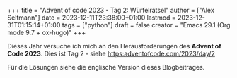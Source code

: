 +++
title = "Advent of code 2023 - Tag 2: Würfelrätsel"
author = ["Alex Seltmann"]
date = 2023-12-11T23:38:00+01:00
lastmod = 2023-12-31T01:15:14+01:00
tags = ["python"]
draft = false
creator = "Emacs 29.1 (Org mode 9.7 + ox-hugo)"
+++

Dieses Jahr versuche ich mich an den Herausforderungen des **Advent of Code
2023**. Dies ist Tag 2 - siehe <https:adventofcode.com/2023/day/2>

Für die Lösungen siehe die englische Version dieses Blogbeitrages.
